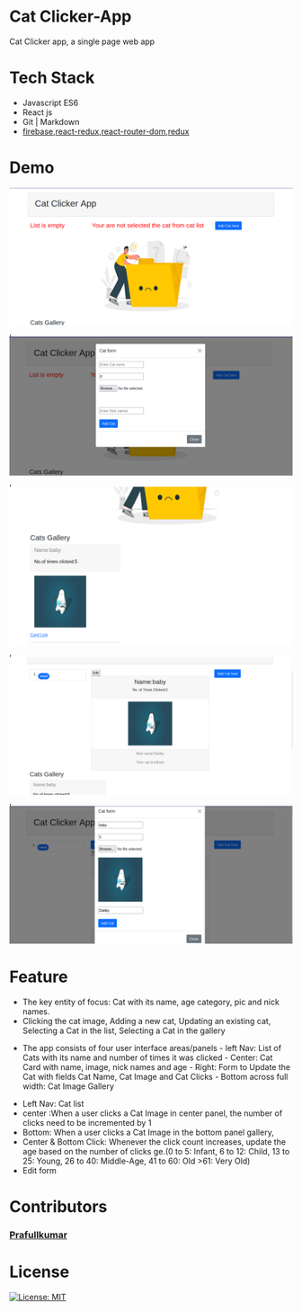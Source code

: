 # Cat Clicker-App
  Cat Clicker app, a single page web app
# Tech Stack
   - Javascript ES6
   - React js
   - Git | Markdown
   -  [firebase](https://www.npmjs.com/package/@firebase/firestore),[react-redux](https://www.npmjs.com/package/react-redux),[react-router-dom](https://www.npmjs.com/package/react-router-dom),[redux](https://www.npmjs.com/package/redux)
   
# Demo
  ![Home](https://github.com/Prafullkuma/catClickerApp/blob/master/src/assests/Screenshot%20from%202021-09-06%2019-14-41.png),![add](https://github.com/Prafullkuma/catClickerApp/blob/master/src/assests/Screenshot%20from%202021-09-06%2019-14-50.png) ,![After adding](https://github.com/Prafullkuma/catClickerApp/blob/master/src/assests/Screenshot%20from%202021-09-06%2019-15-27.png),![list](https://github.com/Prafullkuma/catClickerApp/blob/master/src/assests/Screenshot%20from%202021-09-06%2019-15-32.png),![edit](https://github.com/Prafullkuma/catClickerApp/blob/master/src/assests/Screenshot%20from%202021-09-06%2019-15-48.png)
# Feature
   - The key entity of focus: Cat with its name, age category, pic and nick names.
   - Clicking the cat image, Adding a new cat, Updating an existing cat, Selecting a Cat in the list,
Selecting a Cat in the gallery
  +  The app consists of four user interface areas/panels
    -  left Nav: List of Cats with its name and number of times it was clicked
    -  Center: Cat Card with name, image, nick names and age
    -  Right: Form to Update the Cat with fields Cat Name, Cat Image and Cat Clicks
    -  Bottom across full width: Cat Image Gallery
 -  Left Nav: Cat list
 -  center :When a user clicks a Cat Image in center panel, the number of clicks need to be
     incremented by 1
 -  Bottom: When a user clicks a Cat Image in the bottom panel gallery,    
 -  Center & Bottom Click: Whenever the click count increases, update the age based on the
    number of clicks ge.(0 to 5: Infant, 6 to 12: Child, 13 to 25: Young, 26 to 40: Middle-Age, 41 to 60: Old >61: Very Old)
 -  Edit form

# Contributors
### [Prafullkumar](https://github.com/Prafullkuma/)
# License
[![License: MIT](https://img.shields.io/badge/License-MIT-yellow.svg)](https://opensource.org/licenses/MIT)
